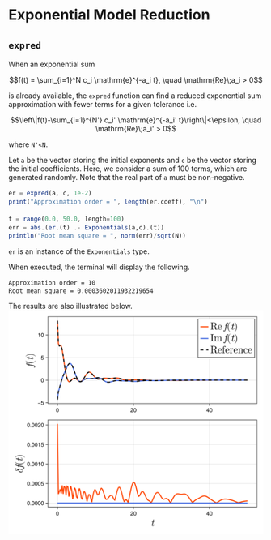 # Exponential Model Reduction 

## `expred`

When an exponential sum 
```math
f(t) = \sum_{i=1}^N c_i \mathrm{e}^{-a_i t}, \quad \mathrm{Re}\;a_i > 0
```
is already available, the `expred` function can find a reduced exponential sum approximation with fewer terms for a given tolerance i.e.
```math
\left\|f(t)-\sum_{i=1}^{N'} c_i' \mathrm{e}^{-a_i' t}\right\|<\epsilon, \quad \mathrm{Re}\;a_i' > 0
```
where ``N'<N``.

Let `a` be the vector storing the initial exponents and `c` be the vector storing the initial coefficients. Here, we consider a sum of 100 terms, which are generated randomly. Note that the real part of `a` must be non-negative.
```julia
er = expred(a, c, 1e-2)
print("Approximation order = ", length(er.coeff), "\n")

t = range(0.0, 50.0, length=100)
err = abs.(er.(t) .- Exponentials(a,c).(t))
println("Root mean square = ", norm(err)/sqrt(N))
```
`er` is an instance of the `Exponentials` type.

When executed, the terminal will display the following.
```
Approximation order = 10
Root mean square = 0.0003602011932219654
```

The results are also illustrated below.
![result2](result2.png)

